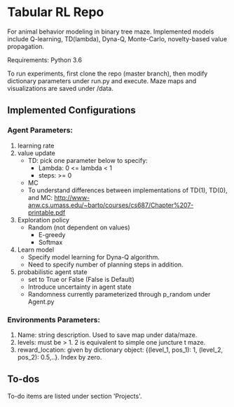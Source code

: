 # Tabular RL Repo 

For animal behavior modeling in binary tree maze. Implemented models include Q-learning, TD(lambda), Dyna-Q, Monte-Carlo, novelty-based value propagation.

Requirements: Python 3.6

To run experiments, first clone the repo (master branch), then modify dictionary parameters under run.py and execute.
Maze maps and visualizations are saved under /data.

## Implemented Configurations
### Agent Parameters:
1. learning rate
2. value update
   - TD: pick one parameter below to specify:
      - Lambda: 0 <= lambda < 1
      - steps: >= 0
   - MC
   - To understand differences between implementations of TD(1), TD(0), and MC:
    http://www-anw.cs.umass.edu/~barto/courses/cs687/Chapter%207-printable.pdf
3. Exploration policy
   - Random (not dependent on values)
      - E-greedy
      - Softmax
4. Learn model
   - Specify model learning for Dyna-Q algorithm.
   - Need to specify number of planning steps in addition.
5. probabilistic agent state
   - set to True or False (False is Default)
   - Introduce uncertainty in agent state
   - Randomness currently parameterized through p_random under Agent.py

### Environments Parameters:
1. Name: string description. Used to save map under data/maze.
2. levels: must be > 1. 2 is equivalent to simple one juncture t maze.
3. reward_location: given by dictionary object: {(level_1, pos_1): 1, (level_2, pos_2): 0.5,..}. Index by zero.

## To-dos
To-do items are listed under section 'Projects'.
